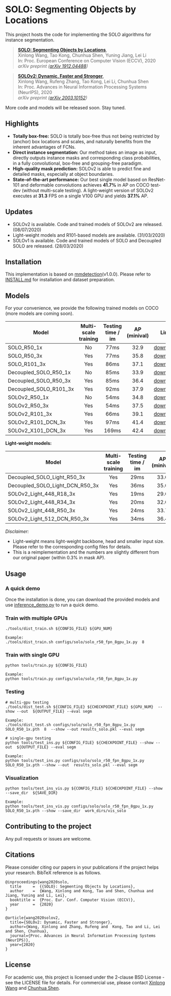 
# SOLO: Segmenting Objects by Locations

This project hosts the code for implementing the SOLO algorithms for instance segmentation.

> [**SOLO: Segmenting Objects by Locations**](https://arxiv.org/abs/1912.04488),            
> Xinlong Wang, Tao Kong, Chunhua Shen, Yuning Jiang, Lei Li    
> In: Proc. European Conference on Computer Vision (ECCV), 2020  
> *arXiv preprint ([arXiv 1912.04488](https://arxiv.org/abs/1912.04488))*   


> [**SOLOv2: Dynamic, Faster and Stronger**](https://arxiv.org/abs/2003.10152),            
> Xinlong Wang, Rufeng Zhang, Tao Kong, Lei Li, Chunhua Shen     
> In: Proc. Advances in Neural Information Processing Systems (NeurIPS), 2020  
> *arXiv preprint ([arXiv 2003.10152](https://arxiv.org/abs/2003.10152))*  

More code and models will be released soon. Stay tuned.


## Highlights
- **Totally box-free:**  SOLO is totally box-free thus not being restricted by (anchor) box locations and scales, and naturally benefits from the inherent advantages of FCNs.
- **Direct instance segmentation:** Our method takes an image as input, directly outputs instance masks and corresponding class probabilities, in a fully convolutional, box-free and grouping-free paradigm.
- **High-quality mask prediction:** SOLOv2 is able to predict fine and detailed masks, especially at object boundaries.
- **State-of-the-art performance:** Our best single model based on ResNet-101 and deformable convolutions achieves **41.7%** in AP on COCO test-dev (without multi-scale testing). A light-weight version of SOLOv2 executes at **31.3** FPS on a single V100 GPU and yields **37.1%** AP.

## Updates
   - SOLOv2 is available. Code and trained models of SOLOv2 are released. (08/07/2020)
   - Light-weight models and R101-based models are available. (31/03/2020) 
   - SOLOv1 is available. Code and trained models of SOLO and Decoupled SOLO are released. (28/03/2020)


## Installation
This implementation is based on [mmdetection](https://github.com/open-mmlab/mmdetection)(v1.0.0). Please refer to [INSTALL.md](docs/INSTALL.md) for installation and dataset preparation.

## Models
For your convenience, we provide the following trained models on COCO (more models are coming soon).

Model | Multi-scale training | Testing time / im | AP (minival) | Link
--- |:---:|:---:|:---:|:---:
SOLO_R50_1x | No | 77ms | 32.9 | [download](https://cloudstor.aarnet.edu.au/plus/s/nTOgDldI4dvDrPs/download)
SOLO_R50_3x | Yes | 77ms |  35.8 | [download](https://cloudstor.aarnet.edu.au/plus/s/x4Fb4XQ0OmkBvaQ/download)
SOLO_R101_3x | Yes | 86ms |  37.1 | [download](https://cloudstor.aarnet.edu.au/plus/s/WxOFQzHhhKQGxDG/download)
Decoupled_SOLO_R50_1x | No | 85ms | 33.9 | [download](https://cloudstor.aarnet.edu.au/plus/s/RcQyLrZQeeS6JIy/download)
Decoupled_SOLO_R50_3x | Yes | 85ms | 36.4 | [download](https://cloudstor.aarnet.edu.au/plus/s/dXz11J672ax0Z1Q/download)
Decoupled_SOLO_R101_3x | Yes | 92ms | 37.9 | [download](https://cloudstor.aarnet.edu.au/plus/s/BRhKBimVmdFDI9o/download)
SOLOv2_R50_1x | No | 54ms | 34.8 | [download](https://cloudstor.aarnet.edu.au/plus/s/DvjgeaPCarKZoVL/download)
SOLOv2_R50_3x | Yes | 54ms | 37.5 | [download](https://cloudstor.aarnet.edu.au/plus/s/nkxN1FipqkbfoKX/download)
SOLOv2_R101_3x | Yes | 66ms | 39.1 | [download](https://cloudstor.aarnet.edu.au/plus/s/61WDqq67tbw1sdw/download)
SOLOv2_R101_DCN_3x | Yes | 97ms | 41.4 | [download](https://cloudstor.aarnet.edu.au/plus/s/4ePTr9mQeOpw0RZ/download)
SOLOv2_X101_DCN_3x | Yes | 169ms | 42.4 | [download](https://cloudstor.aarnet.edu.au/plus/s/KV9PevGeV8r4Tzj/download)

**Light-weight models:**

Model | Multi-scale training | Testing time / im | AP (minival) | Link
--- |:---:|:---:|:---:|:---:
Decoupled_SOLO_Light_R50_3x | Yes | 29ms | 33.0 | [download](https://cloudstor.aarnet.edu.au/plus/s/d0zuZgCnAjeYvod/download)
Decoupled_SOLO_Light_DCN_R50_3x | Yes | 36ms | 35.0 | [download](https://cloudstor.aarnet.edu.au/plus/s/QvWhOTmCA5pFj6E/download)
SOLOv2_Light_448_R18_3x | Yes | 19ms | 29.6 | [download](https://cloudstor.aarnet.edu.au/plus/s/HwHys05haPvNyAY/download)
SOLOv2_Light_448_R34_3x | Yes | 20ms | 32.0 | [download](https://cloudstor.aarnet.edu.au/plus/s/QLQpXg9ny7sNA6X/download)
SOLOv2_Light_448_R50_3x | Yes | 24ms | 33.7 | [download](https://cloudstor.aarnet.edu.au/plus/s/cn1jABtVJwsbb2G/download)
SOLOv2_Light_512_DCN_R50_3x | Yes | 34ms | 36.4 | [download](https://cloudstor.aarnet.edu.au/plus/s/pndBdr1kGOU2iHO/download)

*Disclaimer:*

- Light-weight means light-weight backbone, head and smaller input size. Please refer to the corresponding config files for details.
- This is a reimplementation and the numbers are slightly different from our original paper (within 0.3% in mask AP).


## Usage

### A quick demo

Once the installation is done, you can download the provided models and use [inference_demo.py](demo/inference_demo.py) to run a quick demo.

### Train with multiple GPUs
    ./tools/dist_train.sh ${CONFIG_FILE} ${GPU_NUM}

    Example: 
    ./tools/dist_train.sh configs/solo/solo_r50_fpn_8gpu_1x.py  8

### Train with single GPU
    python tools/train.py ${CONFIG_FILE}
    
    Example:
    python tools/train.py configs/solo/solo_r50_fpn_8gpu_1x.py

### Testing
    # multi-gpu testing
    ./tools/dist_test.sh ${CONFIG_FILE} ${CHECKPOINT_FILE} ${GPU_NUM}  --show --out  ${OUTPUT_FILE} --eval segm
    
    Example: 
    ./tools/dist_test.sh configs/solo/solo_r50_fpn_8gpu_1x.py SOLO_R50_1x.pth  8  --show --out results_solo.pkl --eval segm

    # single-gpu testing
    python tools/test_ins.py ${CONFIG_FILE} ${CHECKPOINT_FILE} --show --out  ${OUTPUT_FILE} --eval segm
    
    Example: 
    python tools/test_ins.py configs/solo/solo_r50_fpn_8gpu_1x.py  SOLO_R50_1x.pth --show --out  results_solo.pkl --eval segm


### Visualization

    python tools/test_ins_vis.py ${CONFIG_FILE} ${CHECKPOINT_FILE} --show --save_dir  ${SAVE_DIR}
    
    Example: 
    python tools/test_ins_vis.py configs/solo/solo_r50_fpn_8gpu_1x.py  SOLO_R50_1x.pth --show --save_dir  work_dirs/vis_solo

## Contributing to the project
Any pull requests or issues are welcome.

## Citations
Please consider citing our papers in your publications if the project helps your research. BibTeX reference is as follows.
```
@inproceedings{wang2020solo,
  title     =  {{SOLO}: Segmenting Objects by Locations},
  author    =  {Wang, Xinlong and Kong, Tao and Shen, Chunhua and Jiang, Yuning and Li, Lei},
  booktitle =  {Proc. Eur. Conf. Computer Vision (ECCV)},
  year      =  {2020}
}

```

```
@article{wang2020solov2,
  title={SOLOv2: Dynamic, Faster and Stronger},
  author={Wang, Xinlong and Zhang, Rufeng and  Kong, Tao and Li, Lei and Shen, Chunhua},
  journal={Proc. Advances in Neural Information Processing Systems (NeurIPS)},
  year={2020}
}
```

## License

For academic use, this project is licensed under the 2-clause BSD License - see the LICENSE file for details. For commercial use, please contact [Xinlong Wang](https://www.xloong.wang/) and  [Chunhua Shen](https://cs.adelaide.edu.au/~chhshen/).
